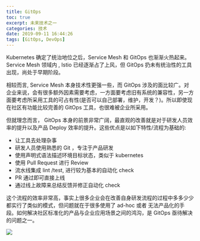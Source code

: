 ```yaml
---
title: GitOps
toc: true
excerpt: 未来技术之一
categories: 技术
date: 2019-09-11 16:44:26
tags: [GitOps, DevOps]
---
```


Kubernetes 确定了统治地位之后，Service Mesh 和 GitOps 也渐渐火热起来。Service Mesh 领域内 , Istio 已经逐渐占了上风，但 GitOps 扔未有统治性的工具出现，尚处于早期阶段。



相较而言, Service Mesh 本身技术性更强一些，而 GitOps 涉及的面比较广。对企业来说，会有很多额外因素需要考虑，一方面要考虑旧有系统的兼容性，另一方面要考虑所采用工具的可占有性(是否可以自己部署，维护，开发？)。所以即使现在社区有功能比较完善的 GitOps 工具，也很难被企业所采用。



但就理念而言， GitOps 本身的前景非常广阔，最直观的改善就是对于研发人员效率的提升以及产品 Deploy 效率的提升。这些优点是以如下特性/流程为基础的:

* 让工具去处理杂事
* 研发人员使用熟悉的 Git ，专注于产品研发
* 使用声明式语法描述环境目标状态，类似于 kubernetes
* 使用 Pull Request 进行 Review
* 流水线集成 lint /test, 进行较为基本的自动化 check
* PR 通过即可直接上线
* 通过线上故障来总结反馈并修正自动化 check



这个流程的效率非常高，事实上很多企业会在改善自身研发流程的过程中多多少少都实行了类似的模式，但问题就在于很多使用了 ad-hoc 或者 无法产品化的手段。如何解决社区标准化的产品与企业应用场景之间的鸿沟，是 GitOps 亟待解决的问题之一。

![](https://miro.medium.com/max/2020/1*QNwZhE9HAJAWSi__0fnMhw.png)







